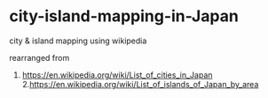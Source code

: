 # city-island-mapping-in-Japan
city &amp; island mapping using wikipedia

rearranged from
1. https://en.wikipedia.org/wiki/List_of_cities_in_Japan
2.https://en.wikipedia.org/wiki/List_of_islands_of_Japan_by_area
